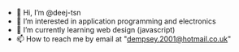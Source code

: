 - 👋 Hi, I’m @deej-tsn
- 👀 I’m interested in application programming and electronics
- 🌱 I’m currently learning web design (javascript)
- 📫 How to reach me by email at "dempsey.2001@hotmail.co.uk"

<!---
deej-tsn/deej-tsn is a ✨ special ✨ repository because its `README.md` (this file) appears on your GitHub profile.
You can click the Preview link to take a look at your changes.
--->
